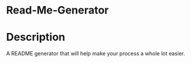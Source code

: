 # Read-Me-Generator
# Description 
A README generator that will help make your process a whole lot easier.
